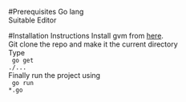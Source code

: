 
#Prerequisites
Go lang </br>
Suitable Editor

#Installation Instructions
Install gvm from <a href="https://github.com/moovweb/gvm">here</a>. </br>
Git clone the repo and make it the current directory</br>
Type </br> <code> go get ./... </code> </br>
Finally run the project using </br> <code> go run *.go </code>

